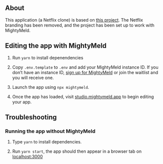 ## About

This application (a Netflix clone) is based on [this project](https://github.com/karlhadwen/netflix). The Netflix branding has been removed, and the project has been set up to work with MightyMeld.

## Editing the app with MightyMeld

1. Run `yarn` to install depenendencies

2. Copy `.env.template` to `.env` and add your MightyMeld instance ID. If you don’t have an instance ID, [sign up for MightyMeld](https://www.mightymeld.com) or join the waitlist and you will receive one.

3. Launch the app using `npx mightymeld`.

4. Once the app has loaded, visit [studio.mightymeld.app](https://studio.mightymeld.app/) to begin editing your app.

## Troubleshooting

### Running the app without MightyMeld

1. Type `yarn` to install dependencies.

2. Run `yarn start`, the app should then appear in a browser tab on [localhost:3000](localhost:3000)
